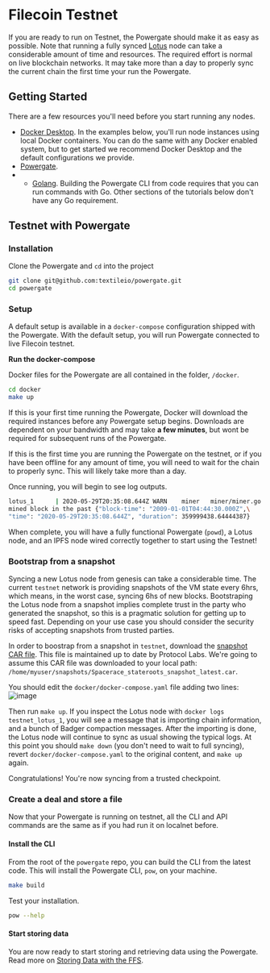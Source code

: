 # Filecoin Testnet

If you are ready to run on Testnet, the Powergate should make it as easy as possible. Note that running a fully synced [Lotus](https://lotu.sh/) node can take a considerable amount of time and resources. The required effort is normal on live blockchain networks. It may take more than a day to properly sync the current chain the first time your run the Powergate.

## Getting Started

There are a few resources you'll need before you start running any nodes.

- [Docker Desktop](https://www.docker.com/products/docker-desktop). In the examples below, you'll run node instances using local Docker containers. You can do the same with any Docker enabled system, but to get started we recommend Docker Desktop and the default configurations we provide.
- [Powergate](https://github.com/textileio/powergate).
- - [Golang](https://golang.org/). Building the Powergate CLI from code requires that you can run commands with Go. Other sections of the tutorials below don't have any Go requirement.

## Testnet with Powergate

### Installation

Clone the Powergate and `cd` into the project

```bash
git clone git@github.com:textileio/powergate.git
cd powergate
```

### Setup

A default setup is available in a `docker-compose` configuration shipped with the Powergate. With the default setup, you will run Powergate connected to live Filecoin testnet.

**Run the docker-compose**

Docker files for the Powergate are all contained in the folder, `/docker`.

```bash
cd docker
make up
```

If this is your first time running the Powergate, Docker will download the required instances before any Powergate setup begins. Downloads are dependent on your bandwidth and may take **a few minutes**, but wont be required for subsequent runs of the Powergate.

If this is the first time you are running the Powergate on the testnet, or if you have been offline for any amount of time, you will need to wait for the chain to properly sync. This will likely take more than a day.

Once running, you will begin to see log outputs.

```bash
lotus_1      | 2020-05-29T20:35:08.644Z	WARN	miner	miner/miner.go:177\
mined block in the past	{"block-time": "2009-01-01T04:44:30.000Z",\
"time": "2020-05-29T20:35:08.644Z", "duration": 359999438.64444387}
```

When complete, you will have a fully functional Powergate (`powd`), a Lotus node, and an IPFS node wired correctly together to start using the Testnet!

### Bootstrap from a snapshot

Syncing a new Lotus node from genesis can take a considerable time. The current `testnet` network is providing snapshots of the VM state every 6hrs, which means, in the worst case, syncing 6hs of new blocks.
Bootstraping the Lotus node from a snapshot implies complete trust in the party who generated the snapshot, so this is a pragmatic solution for getting up to speed fast. Depending on your use case you should consider the security risks of accepting snapshots from trusted parties.

In order to boostrap from a snapshot in `testnet`, download the [snapshot CAR file](https://very-temporary-spacerace-chain-snapshot.s3-us-west-2.amazonaws.com/Spacerace_stateroots_snapshot_latest.car). This file is maintained up to date by Protocol Labs.
We're going to assume this CAR file was downloaded to your local path: `/home/myuser/snapshots/Spacerace_stateroots_snapshot_latest.car`.

You should edit the `docker/docker-compose.yaml` file adding two lines:
![image](https://user-images.githubusercontent.com/6136245/93375329-6383fd80-f82e-11ea-9850-2970f30a793c.png)

Then run `make up`. If you inspect the Lotus node with `docker logs testnet_lotus_1`, you will see a message that is importing chain information, and a bunch of Badger compaction messages. After the importing is done, the Lotus node will continue to sync as usual showing the typical logs. At this point you should `make down` (you don't need to wait to full syncing), revert `docker/docker-compose.yaml` to the original content, and `make up` again.

Congratulations! You're now syncing from a trusted checkpoint.


### Create a deal and store a file

Now that your Powergate is running on testnet, all the CLI and API commands are the same as if you had run it on localnet before.

#### Install the CLI

From the root of the `powergate` repo, you can build the CLI from the latest code. This will install the Powergate CLI, `pow`, on your machine.

```bash
make build
```

Test your installation.

```bash
pow --help
```

#### Start storing data

You are now ready to start storing and retrieving data using the Powergate. Read more on [Storing Data with the FFS](ffs.md).
